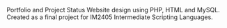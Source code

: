 Portfolio and Project Status Website design using PHP, HTML and MySQL. Created as a final project for IM2405 Intermediate Scripting Languages.